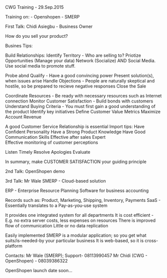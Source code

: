 CWG Training - 29.Sep.2015

Training on:
	- Openshopen
	- SMERP

First Talk: Chidi Asiegbu - Business Owner


How do you sell your product?


Busines Tips:

Build Relationships:
	Identify Territory - Who are selling to?
	Priotize Opportunities (Manage your data)
	Network (Socialize) AND Social Media. Use social media to promote stuff.


Probe abnd Qualify - Have a good convincing power
Present solution(s), when issues arise
Handle Objections - People are naturally skeptical and hostile, so be prepared to recieve negative responses
Close the Sale


Coordinate Resources - Be ready with necessary resources such as Internet connection
Monitor Customer Satisfaction - Build bonds with customers
Understand Buying Criteria - You must first gain a good understanding of the product
Identify key initiatives
Define Customer Value Metrics
Maximize Account Revenue



A good Customer Service Relationship is essential
Import tips:
 	Have Confident Personality
	Have a Strong Product Knowledge
	Have Good Communication Skills
	Effective after sales Expert	
	Effective monitoring of customer perceptions


Listen
Timely Resolve
Apologies
Evaluate


In summary, make CUSTOMER SATISFACTION your guiding principle


2nd Talk: OpenShopen demo

3rd Talk: Mr Wale
SMERP - Cloud-based solution

ERP - Enterprise Resource Planning
Software for business accounting

Records such as: Product, Marketing, Shipping, Inventory, Payments
SaaS - Essentially translates to a Pay-as-you-use system
 
It provides one integrated system for all departments
It is cost efficient - E.g. no extra server costs, less expenses on resources
There is improved flow of communication
Little or no data replication

Easily implemented
SMERP is a modular application; so you get what suits/is-needed-by your particular business
It is web-based, so it is cross-platform


Contacts:
Mr Wale (SMERP);
Support- 08113990457
Mr Chidi (CWG - OpenShopen) - 08039386322


OpenShopen launch date soon...
